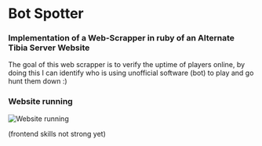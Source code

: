 # Bot Spotter

### Implementation of a Web-Scrapper in ruby of an Alternate Tibia Server Website

The goal of this web scrapper is to verify the uptime of players online, by doing this I can identify who is using unofficial software (bot) to play and go hunt them down :)

### Website running
![Website running](https://i.imgur.com/shFIySb.png)

(frontend skills not strong yet)

